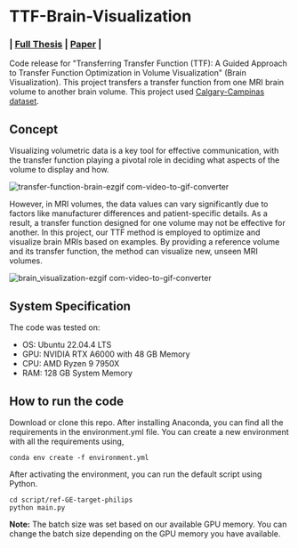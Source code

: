 # TTF-Brain-Visualization
###  | [Full Thesis](https://doi.org/10.11575/PRISM/43331) | [Paper](https://doi.org/10.1016/j.cag.2024.104067) |
Code release for "Transferring Transfer Function (TTF): A Guided Approach to Transfer Function Optimization in Volume Visualization" (Brain Visualization). This project transfers a transfer function from one MRI brain volume to another brain volume. This project used [Calgary-Campinas dataset](https://sites.google.com/view/calgary-campinas-dataset/home).

## Concept
Visualizing volumetric data is a key tool for effective communication, with the transfer function playing a pivotal role in deciding what aspects of the volume to display and how.

![transfer-function-brain-ezgif com-video-to-gif-converter](https://github.com/user-attachments/assets/4f5122f8-8462-4fda-accc-f35d19a71fd2)

However, in MRI volumes, the data values can vary significantly due to factors like manufacturer differences and patient-specific details. As a result, a transfer function designed for one volume may not be effective for another. In this project, our TTF method is employed to optimize and visualize brain MRIs based on examples. By providing a reference volume and its transfer function, the method can visualize new, unseen MRI volumes.

![brain_visualization-ezgif com-video-to-gif-converter](https://github.com/user-attachments/assets/8a737397-d389-4048-9bfb-08f845eba6f0)


## System Specification
The code was tested on:

* OS: Ubuntu 22.04.4 LTS
* GPU: NVIDIA RTX A6000 with 48 GB Memory
* CPU: AMD Ryzen 9 7950X
* RAM: 128 GB System Memory

## How to run the code
Download or clone this repo.
After installing Anaconda, you can find all the requirements in the environment.yml file. You can create a new environment with all the requirements using,
```
conda env create -f environment.yml
```
After activating the environment, you can run the default script using Python.
```
cd script/ref-GE-target-philips
python main.py
```

**Note:** The batch size was set based on our available GPU memory. You can change the batch size depending on the GPU memory you have available.
